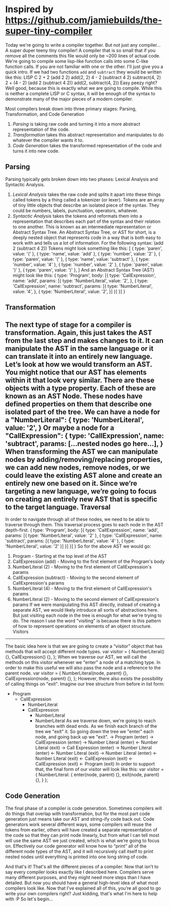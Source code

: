 # Inspired by https://github.com/jamiebuilds/the-super-tiny-compiler

Today we're going to write a compiler together. But not just any compiler... A
super duper teeny tiny compiler! A compiler that is so small that if you
remove all the comments this file would only be ~200 lines of actual code.
We're going to compile some lisp-like function calls into some C-like
function calls.
If you are not familiar with one or the other. I'll just give you a quick intro.
If we had two functions `add` and `subtract` they would be written like this:
                 LISP                      C
  2 + 2          (add 2 2)                 add(2, 2)
  4 - 2          (subtract 4 2)            subtract(4, 2)
  2 + (4 - 2)    (add 2 (subtract 4 2))    add(2, subtract(4, 2))
Easy peezy right?
Well good, because this is exactly what we are going to compile. While this
is neither a complete LISP or C syntax, it will be enough of the syntax to
demonstrate many of the major pieces of a modern compiler.

Most compilers break down into three primary stages: Parsing, Transformation,
and Code Generation
1. *Parsing* is taking raw code and turning it into a more abstract
   representation of the code.
2. *Transformation* takes this abstract representation and manipulates to do
   whatever the compiler wants it to.
3. *Code Generation* takes the transformed representation of the code and
   turns it into new code.

Parsing
-------
Parsing typically gets broken down into two phases: Lexical Analysis and
Syntactic Analysis.
1. *Lexical Analysis* takes the raw code and splits it apart into these things
   called tokens by a thing called a tokenizer (or lexer).
   Tokens are an array of tiny little objects that describe an isolated piece
   of the syntax. They could be numbers, labels, punctuation, operators,
   whatever.
2. *Syntactic Analysis* takes the tokens and reformats them into a
   representation that describes each part of the syntax and their relation
   to one another. This is known as an intermediate representation or
   Abstract Syntax Tree.
   An Abstract Syntax Tree, or AST for short, is a deeply nested object that
   represents code in a way that is both easy to work with and tells us a lot
   of information.
For the following syntax:
  (add 2 (subtract 4 2))
Tokens might look something like this:
  [
    { type: 'paren',  value: '('        },
    { type: 'name',   value: 'add'      },
    { type: 'number', value: '2'        },
    { type: 'paren',  value: '('        },
    { type: 'name',   value: 'subtract' },
    { type: 'number', value: '4'        },
    { type: 'number', value: '2'        },
    { type: 'paren',  value: ')'        },
    { type: 'paren',  value: ')'        },
  ]
And an Abstract Syntax Tree (AST) might look like this:
  {
    type: 'Program',
    body: [{
      type: 'CallExpression',
      name: 'add',
      params: [{
        type: 'NumberLiteral',
        value: '2',
      }, {
        type: 'CallExpression',
        name: 'subtract',
        params: [{
          type: 'NumberLiteral',
          value: '4',
        }, {
          type: 'NumberLiteral',
          value: '2',
        }]
      }]
    }]
  }

Transformation
--------------
The next type of stage for a compiler is transformation. Again, this just
takes the AST from the last step and makes changes to it. It can manipulate
the AST in the same language or it can translate it into an entirely new
language.
Let’s look at how we would transform an AST.
You might notice that our AST has elements within it that look very similar.
There are these objects with a type property. Each of these are known as an
AST Node. These nodes have defined properties on them that describe one
isolated part of the tree.
We can have a node for a "NumberLiteral":
  {
    type: 'NumberLiteral',
    value: '2',
  }
Or maybe a node for a "CallExpression":
  {
    type: 'CallExpression',
    name: 'subtract',
    params: [...nested nodes go here...],
  }
When transforming the AST we can manipulate nodes by
adding/removing/replacing properties, we can add new nodes, remove nodes, or
we could leave the existing AST alone and create an entirely new one based
on it.
Since we’re targeting a new language, we’re going to focus on creating an
entirely new AST that is specific to the target language.
Traversal
---------
In order to navigate through all of these nodes, we need to be able to
traverse through them. This traversal process goes to each node in the AST
depth-first.
  {
    type: 'Program',
    body: [{
      type: 'CallExpression',
      name: 'add',
      params: [{
        type: 'NumberLiteral',
        value: '2'
      }, {
        type: 'CallExpression',
        name: 'subtract',
        params: [{
          type: 'NumberLiteral',
          value: '4'
        }, {
          type: 'NumberLiteral',
          value: '2'
        }]
      }]
    }]
  }
So for the above AST we would go:
  1. Program - Starting at the top level of the AST
  2. CallExpression (add) - Moving to the first element of the Program's body
  3. NumberLiteral (2) - Moving to the first element of CallExpression's params
  4. CallExpression (subtract) - Moving to the second element of CallExpression's params
  5. NumberLiteral (4) - Moving to the first element of CallExpression's params
  6. NumberLiteral (2) - Moving to the second element of CallExpression's params
If we were manipulating this AST directly, instead of creating a separate AST,
we would likely introduce all sorts of abstractions here. But just visiting
each node in the tree is enough for what we're trying to do.
The reason I use the word "visiting" is because there is this pattern of how
to represent operations on elements of an object structure.
Visitors
--------
The basic idea here is that we are going to create a “visitor” object that
has methods that will accept different node types.
  var visitor = {
    NumberLiteral() {},
    CallExpression() {},
  };
When we traverse our AST, we will call the methods on this visitor whenever we
"enter" a node of a matching type.
In order to make this useful we will also pass the node and a reference to
the parent node.
  var visitor = {
    NumberLiteral(node, parent) {},
    CallExpression(node, parent) {},
  };
However, there also exists the possibility of calling things on "exit". Imagine
our tree structure from before in list form:
  - Program
    - CallExpression
      - NumberLiteral
      - CallExpression
        - NumberLiteral
        - NumberLiteral
As we traverse down, we're going to reach branches with dead ends. As we
finish each branch of the tree we "exit" it. So going down the tree we
"enter" each node, and going back up we "exit".
  -> Program (enter)
    -> CallExpression (enter)
      -> Number Literal (enter)
      <- Number Literal (exit)
      -> Call Expression (enter)
         -> Number Literal (enter)
         <- Number Literal (exit)
         -> Number Literal (enter)
         <- Number Literal (exit)
      <- CallExpression (exit)
    <- CallExpression (exit)
  <- Program (exit)
In order to support that, the final form of our visitor will look like this:
  var visitor = {
    NumberLiteral: {
      enter(node, parent) {},
      exit(node, parent) {},
    }
  };

Code Generation
---------------
The final phase of a compiler is code generation. Sometimes compilers will do
things that overlap with transformation, but for the most part code
generation just means take our AST and string-ify code back out.
Code generators work several different ways, some compilers will reuse the
tokens from earlier, others will have created a separate representation of
the code so that they can print node linearly, but from what I can tell most
will use the same AST we just created, which is what we’re going to focus on.
Effectively our code generator will know how to “print” all of the different
node types of the AST, and it will recursively call itself to print nested
nodes until everything is printed into one long string of code.

And that's it! That's all the different pieces of a compiler.
Now that isn’t to say every compiler looks exactly like I described here.
Compilers serve many different purposes, and they might need more steps than
I have detailed.
But now you should have a general high-level idea of what most compilers look
like.
Now that I’ve explained all of this, you’re all good to go write your own
compilers right?
Just kidding, that's what I'm here to help with :P
So let's begin...
